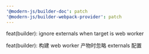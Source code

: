 ```yaml
---
'@modern-js/builder-doc': patch
'@modern-js/builder-webpack-provider': patch
---
```


feat(builder): ignore externals when target is web worker

feat(builder): 构建 web worker 产物时忽略 externals 配置
